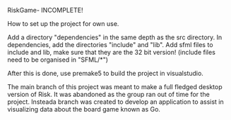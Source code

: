 RiskGame- INCOMPLETE!

How to set up the project for own use.

Add a directory "dependencies" in the same depth as the src directory.
In dependencies, add the directories "include" and "lib".
Add sfml files to include and lib, make sure that they are the 32 bit version!
(include files need to be organised in "SFML/*")

After this is done, use premake5 to build the project in visualstudio.

The main branch of this project was meant to make a full fledged desktop version of Risk. It was abandoned as the group ran out of time for the project. Insteada branch was created to develop an application to assist in visualizing data about the board game known as Go.
